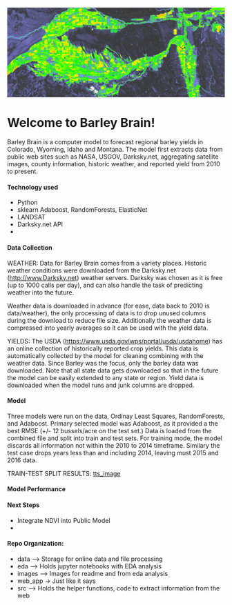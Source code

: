 ![testimage](images/crop_region_2015.png)
# Welcome to Barley Brain!

Barley Brain is a computer model to forecast regional barley yields in Colorado, Wyoming, Idaho and Montana.  The model first  extracts data from public web sites such as NASA, USGOV, Darksky.net, aggregating satellite images, county information, historic weather, and reported yield from 2010 to present.


#### Technology used
*  Python
*  sklearn Adaboost, RandomForests, ElasticNet
*  LANDSAT
*  Darksky.net API
*  


#### Data Collection 
WEATHER: 
Data for Barley Brain comes from a variety places.  Historic weather conditions were downloaded from the Darksky.net (http://www.Darksky.net) weather servers.  Darksky was chosen as it is free (up to 1000 calls per day), and can also handle the task of predicting weather into the future.  
  
Weather data is downloaded in advance (for ease, data back to 2010 is data/weather), the only processing of data is to drop unused columns during the download to reduce file size. Additionally the weather data is compressed into yearly averages so it can be used with the yield data.

YIELDS:  The USDA (https://www.usda.gov/wps/portal/usda/usdahome) has an online collection of historically reported crop yields.  This data is automatically collected by the model for cleaning combining with the weather data.
Since Barley was the focus, only the barley data was downloaded.  Note that all state data gets downloaded so that in the future the model can be easily extended to any state or region.
Yield data is downloaded when the model runs and junk columns are dropped. 
 
#### Model
Three models were run on the data, Ordinay Least Squares, RandomForests, and Adaboost.
Primary selected model was Adaboost, as it provided a the best RMSE (+/- 12 bussels/acre on the test set.)
Data is loaded from the combined file and split into train and test sets.  For training mode, the model discards all information not within the 2010 to 2014 timeframe. Similary the test case drops years less than and including 2014, leaving must 2015 and 2016 data.

TRAIN-TEST SPLIT RESULTS:
[tts_image](images/train_test_rmse.png)


#### Model Performance




#### Next Steps
* Integrate NDVI into Public Model
*


#### Repo Organization:
* data   --> Storage for online data and file processing
* eda    --> Holds jupyter notebooks with EDA analysis
* images --> Images for readme and from eda analysis
* web_app -> Just like it says
* src    --> Holds the helper functions, code to extract 
                information from the web

